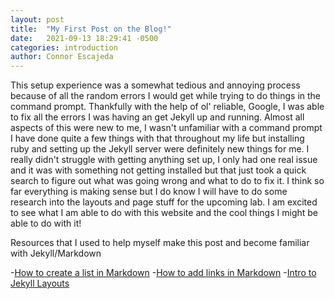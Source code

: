 ```yaml
---
layout: post
title:  "My First Post on the Blog!"
date:   2021-09-13 18:29:41 -0500
categories: introduction
author: Connor Escajeda
---
```

This setup experience was a somewhat tedious and annoying process because of all the random errors I would get while trying to do things in the command prompt. Thankfully with the help of ol' reliable, Google, I was able to fix all the errors I was having an get Jekyll up and running. Almost all aspects of this were new to me, I wasn't unfamiliar with a command prompt I have done quite a few things with that throughout my life but installing ruby and setting up the Jekyll server were definitely new things for me. I really didn't struggle with getting anything set up, I only had one real issue and it was with something not getting installed but that just took a quick search to figure out what was going wrong and what to do to fix it. I think so far everything is making sense but I do know I will have to do some research into the layouts and page stuff for the upcoming lab. I am excited to see what I am able to do with this website and the cool things I might be able to do with it!

Resources that I used to help myself make this post and become familiar with Jekyll/Markdown


-[How to create a list in Markdown](https://www.markdownguide.org/basic-syntax/)
-[How to add links in Markdown](https://anvilproject.org/guides/content/creating-links)
-[Intro to Jekyll Layouts](https://cloudcannon.com/community/learn/jekyll-tutorial/introduction-to-jekyll-layouts/#layout-inheritance)
